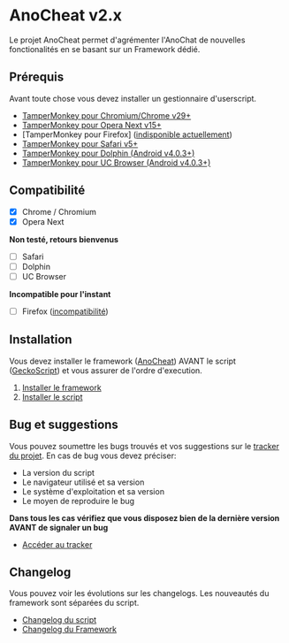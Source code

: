 # AnoCheat v2.x
Le projet AnoCheat permet d'agrémenter l'AnoChat de nouvelles fonctionalités en se basant sur un Framework dédié.

## Prérequis
Avant toute chose vous devez installer un gestionnaire d'userscript.

- [TamperMonkey pour Chromium/Chrome v29+](https://chrome.google.com/webstore/detail/tampermonkey/dhdgffkkebhmkfjojejmpbldmpobfkfo?hl=en)
- [TamperMonkey pour Opera Next v15+](https://addons.opera.com/en/extensions/details/tampermonkey-beta/?display=en)
- [TamperMonkey pour Firefox] ([indisponible actuellement](https://github.com/dvp-io/AnoCheat/issues/1))
- [TamperMonkey pour Safari v5+](https://safari.tampermonkey.net/tampermonkey.safariextz)
- [TamperMonkey pour Dolphin (Android v4.0.3+)](https://play.google.com/store/apps/details?id=net.tampermonkey.dolphin)
- [TamperMonkey pour UC Browser (Android v4.0.3+)](https://play.google.com/store/apps/details?id=net.tampermonkey.uc)

## Compatibilité
- [x] Chrome / Chromium
- [x] Opera Next

**Non testé, retours bienvenus**
- [ ] Safari
- [ ] Dolphin
- [ ] UC Browser

**Incompatible pour l'instant**
- [ ] Firefox ([incompatibilité](https://github.com/dvp-io/AnoCheat/issues/1))

## Installation
Vous devez installer le framework ([AnoCheat](https://github.com/dvp-io/AnoCheat/raw/master/AnoCheat.user.js)) AVANT le script ([GeckoScript](https://github.com/dvp-io/AnoCheat/raw/master/GeckoScript.user.js)) et vous assurer de l'ordre d'execution.

1. [Installer le framework](https://github.com/dvp-io/AnoCheat/raw/master/AnoCheat.user.js)
2. [Installer le script](https://github.com/dvp-io/AnoCheat/raw/master/GeckoScript.user.js)

## Bug et suggestions
Vous pouvez soumettre les bugs trouvés et vos suggestions sur le [tracker du projet](https://github.com/dvp-io/AnoCheat/issues).
En cas de bug vous devez préciser:
- La version du script
- Le navigateur utilisé et sa version
- Le système d'exploitation et sa version
- Le moyen de reproduire le bug

**Dans tous les cas vérifiez que vous disposez bien de la dernière version AVANT de signaler un bug**

- [Accéder au tracker](https://github.com/dvp-io/AnoCheat/issues)

## Changelog
Vous pouvez voir les évolutions sur les changelogs. Les nouveautés du framework sont séparées du script.
- [Changelog du script](./GeckoScript-changelog.md)
- [Changelog du Framework](./AnoCheat-changelog.md)
